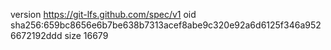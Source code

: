 version https://git-lfs.github.com/spec/v1
oid sha256:659bc8656e6b7be638b7313acef8abe9c320e92a6d6125f346a9526672192ddd
size 16679
